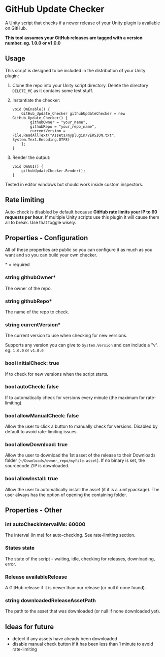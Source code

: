 # GitHub Update Checker

A Unity script that checks if a newer release of your Unity plugin is available on GitHub.

**This tool assumes your GitHub releases are tagged with a version number. eg. 1.0.0 or v1.0.0**

## Usage

This script is designed to be included in the distribution of your Unity plugin:

1.  Clone the repo into your Unity script directory. Delete the directory `DELETE_ME` as it contains some test stuff.
2.  Instantiate the checker:

        void OnEnable() {
            GitHub_Update_Checker githubUpdateChecker = new GitHub_Update_Checker() {
                githubOwner = "your_name",
                githubRepo = "your_repo_name",
                currentVersion = File.ReadAllText("Assets/myplugin/VERSION.txt", System.Text.Encoding.UTF8)
            };
        }

3.  Render the output:

        void OnGUI() {
            githubUpdateChecker.Render();
        }

Tested in editor windows but should work inside custom inspectors.

## Rate limiting

Auto-check is disabled by default because **GitHub rate limits your IP to 60 requests per hour**. If multiple Unity scripts use this plugin it will cause them all to break. Use that toggle wisely.

## Properties - Configuration

All of these properties are public so you can configure it as much as you want and so you can build your own checker.

\* = required

### string githubOwner\*

The owner of the repo.

### string githubRepo\*

The name of the repo to check.

### string currentVersion\*

The current version to use when checking for new versions.

Supports any version you can give to `System.Version` and can include a "v". eg. `1.0.0` or `v1.0.0`

### bool initialCheck: true

If to check for new versions when the script starts.

### bool autoCheck: false

If to automatically check for versions every minute (the maximum for rate-limiting).

### bool allowManualCheck: false

Allow the user to click a button to manually check for versions. Disabled by default to avoid rate-limiting issues.

### bool allowDownload: true

Allow the user to download the 1st asset of the release to their Downloads folder (`~/Downloads/owner_repo/myfile.asset`). If no binary is set, the sourcecode ZIP is downloaded.

### bool allowInstall: true

Allow the user to automatically install the asset (if it is a .unitypackage). The user always has the option of opening the containing folder.

## Properties - Other

### int autoCheckIntervalMs: 60000

The interval (in ms) for auto-checking. See rate-limiting section.

### States state

The state of the script - waiting, idle, checking for releases, downloading, error.

### Release availableRelease

A GitHub release if it is newer than our release (or null if none found).

### string downloadedReleaseAssetPath

The path to the asset that was downloaded (or null if none downloaded yet).

## Ideas for future

- detect if any assets have already been downloaded
- disable manual check button if it has been less than 1 minute to avoid rate-limiting
